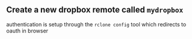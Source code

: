 ## Create a new dropbox remote called `mydropbox`
authentication is setup through the `rclone config` tool which redirects to oauth in browser
